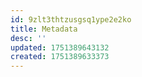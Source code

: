 ```yaml
---
id: 9zlt3thtzusgsq1ype2e2ko
title: Metadata
desc: ''
updated: 1751389643132
created: 1751389633373
---
```


